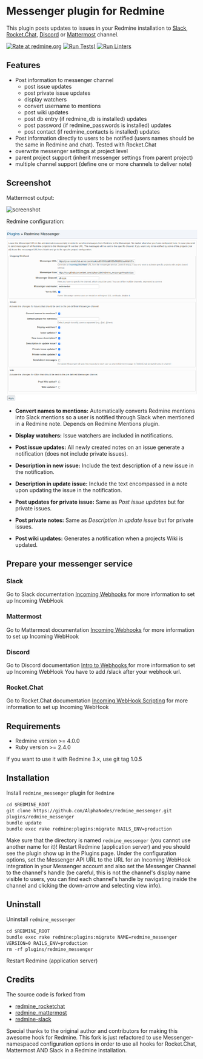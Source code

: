 Messenger plugin for Redmine
============================

This plugin posts updates to issues in your Redmine installation to [Slack](https://slack.com/), [Rocket.Chat](https://rocket.chat/), [Discord](https://discordapp.com/) or [Mattermost](https://about.mattermost.com/) channel.

[![Rate at redmine.org](https://img.shields.io/badge/rate%20at-redmine.org-blue.svg?style=fla)](https://www.redmine.org/plugins/redmine_messenger) [![Run Tests](https://github.com/AlphaNodes/redmine_messenger/workflows/Tests/badge.svg))](https://github.com/AlphaNodes/redmine_messenger/actions?query=workflow%3A"Run+Tests) [![Run Linters](https://github.com/AlphaNodes/redmine_messenger/workflows/Run%20Linters/badge.svg)](https://github.com/AlphaNodes/redmine_messenger/actions?query=workflow%3A%22Run+Linters%22)

Features
--------

* Post information to messenger channel
  * post issue updates
  * post private issue updates
  * display watchers
  * convert username to mentions
  * post wiki updates
  * post db entry (if redmine_db is installed) updates
  * post password (if redmine_passwords is installed) updates
  * post contact (if redmine_contacts is installed) updates
* Post information directly to users to be notified (users names should be the same in Redmine and chat). Tested with Rocket.Chat
* overwrite messenger settings at project level
* parent project support (inherit messenger settings from parent project)
* multiple channel support (define one or more channels to deliver note)

Screenshot
----------

Mattermost output:

![screenshot](https://raw.githubusercontent.com/alphanodes/redmine_messenger/master/assets/images/screenshot_mattermost.png)

Redmine configuration:

![screenshot](https://raw.githubusercontent.com/alphanodes/redmine_messenger/master/assets/images/screenshot_redmine_settings.png)

* **Convert names to mentions:** Automatically converts Redmine mentions into Slack mentions so a user is notified through Slack when mentioned in a Redmine note. Depends on Redmine Mentions plugin.

* **Display watchers:** Issue watchers are included in notifications.

* **Post issue updates:** All newly created notes on an issue generate a notification (does not include private issues).

* **Description in new issue:** Include the text description of a new issue in the notification.

* **Description in update issue:** Include the text encompassed in a note upon updating the issue in the notification.

* **Post updates for private issue:** Same as *Post issue updates* but for private issues.

* **Post private notes:** Same as *Description in update issue* but for private issues.

* **Post wiki updates:** Generates a notification when a projects Wiki is updated.

Prepare your messenger service
------------------------------

### Slack

Go to Slack documentation [Incoming Webhooks](https://api.slack.com/incoming-webhooks) for more information to set up Incoming WebHook

### Mattermost

Go to Mattermost documentation [Incoming Webhooks](https://docs.mattermost.com/developer/webhooks-incoming.html) for more information to set up Incoming WebHook

### Discord

Go to Discord documentation [Intro to Webhooks ](https://support.discordapp.com/hc/en-us/articles/228383668) for more information to set up Incoming WebHook
You have to add /slack after your webhook url.

### Rocket.Chat

Go to Rocket.Chat documentation [Incoming WebHook Scripting](https://rocket.chat/docs/administrator-guides/integrations/) for more information to set up Incoming WebHook


Requirements
------------

* Redmine version >= 4.0.0
* Ruby version >= 2.4.0

If you want to use it with Redmine 3.x, use git tag 1.0.5

Installation
------------

Install ``redmine_messenger`` plugin for `Redmine`

    cd $REDMINE_ROOT
    git clone https://github.com/AlphaNodes/redmine_messenger.git plugins/redmine_messenger
    bundle update
    bundle exec rake redmine:plugins:migrate RAILS_ENV=production

Make sure that the directory is named `redmine_messenger` (you cannot use another name for it)!
Restart Redmine (application server) and you should see the plugin show up in the Plugins page.
Under the configuration options, set the Messenger API URL to the URL for an
Incoming WebHook integration in your Messenger account and also set the Messenger
Channel to the channel's handle (be careful, this is not the channel's display name
visible to users, you can find each channel's handle by navigating inside the channel
and clicking the down-arrow and selecting view info).


Uninstall
---------

Uninstall ``redmine_messenger``

    cd $REDMINE_ROOT
    bundle exec rake redmine:plugins:migrate NAME=redmine_messenger VERSION=0 RAILS_ENV=production
    rm -rf plugins/redmine_messenger

Restart Redmine (application server)


Credits
-------

The source code is forked from

  - [redmine_rocketchat](https://github.com/phlegx/redmine_rocketchat)
  - [redmine_mattermost](https://github.com/altsol/redmine_mattermost)
  - [redmine-slack](https://github.com/sciyoshi/redmine-slack)

Special thanks to the original author and contributors for making this awesome hook for Redmine. This fork is just refactored to use Messenger-namespaced configuration options in order to use all hooks for Rocket.Chat, Mattermost AND Slack in a Redmine installation.

